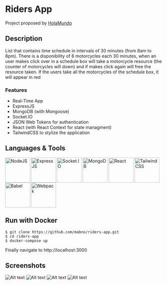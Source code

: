 # Riders App
Project  proposed by [HolaMundo](https://www.youtube.com/watch?v=aouDQ8caJYg)

## Description
List that contains time schedule in intervals of 30 minutes (from 8am to 8pm).
There is a disponibility of 8 motorcycles each 30 minutes, when an user makes click over in a schedule box will take a motorcycle resource (the counter of motorcycles will down) and if makes click again will free the resource taken. If the users take all the motorcycles of the schedule box, it will appear in red

### Features
- Real-Time App
- ExpressJS
- MongoDB (with Mongoose)
- Socket.IO
- JSON Web Tokens for authentication
- React (with React Context for state managment)
- TailwindCSS to stylize the application

## Languages & Tools
<img alt="NodeJS" align="left" width="80" src="https://cdn.jsdelivr.net/gh/devicons/devicon/icons/nodejs/nodejs-original.svg"/>
<img alt="ExpressJS" align="left" width="80" src="https://cdn.jsdelivr.net/gh/devicons/devicon/icons/express/express-original.svg" />
<img alt="Socket.IO" align="left" width="80" src="https://cdn.jsdelivr.net/gh/devicons/devicon/icons/socketio/socketio-original.svg" />
<img alt="MongoDB" align="left" width="80" src="https://cdn.jsdelivr.net/gh/devicons/devicon/icons/mongodb/mongodb-original.svg" />
<img alt="React" align="left" width="80" src="https://cdn.jsdelivr.net/gh/devicons/devicon/icons/react/react-original.svg" />
<img alt="TailwindCSS" align="left" width="80" src="https://cdn.jsdelivr.net/gh/devicons/devicon/icons/tailwindcss/tailwindcss-plain.svg" />
<img alt="Babel" align="left" width="80" src="https://cdn.jsdelivr.net/gh/devicons/devicon/icons/babel/babel-original.svg" />
<img alt="Webpack" width="80" src="https://cdn.jsdelivr.net/gh/devicons/devicon/icons/webpack/webpack-original.svg" />

## Run with Docker
```
$ git clone https://github.com/mabno/riders-app.git
$ cd riders-app
$ docker-compose up
```
Finally navigate to http://localhost:3000

## Screenshots
![Alt text](https://res.cloudinary.com/mabno/image/upload/v1643298495/riders_login.png "Login screen")
![Alt text](https://res.cloudinary.com/mabno/image/upload/v1643298495/riders_signup.png "Signup screen")
![Alt text](https://res.cloudinary.com/mabno/image/upload/v1643298495/riders_1.png "App screen 1")
![Alt text](https://res.cloudinary.com/mabno/image/upload/v1643298495/riders_2.png "App screen 2")
